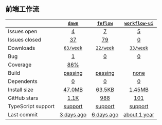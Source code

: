 ## 前端工作流
|   | [`dawn`][b0] | [`feflow`][r0] | [`workflow-ui`][n0] |
|---|:---:|:---:|:----:|
| Issues open           | [4][IO1] | [7][IO2] | [5][IO3] |
| Issues closed         | [37][IC1] | [79][IC2] | [0][IC3] |
| Downloads             | [`63/week`][DL1] | [`22/week`][DL2] | [`33/week`][DL3] |
| Bug             | [1][bug1] | [0][bug2] | [0][bug3] |
| Coverage             | [86%][cover1] |  |  |
| Build                 | [passing][bd1] | [passing][bd2] | [none][bd3] |
| Dependents            | [0][dep1] | [0][dep2] | [0][dep3] |
| Install size          | [47.0MB][IS1] | [63.5KB][IS2] | [1.45MB][IS3] |
| GitHub stars          | [1.1K][stars1] | [988][stars2] | [101][stars3] |
| TypeScript support    | [support][TS1] | [support][TS2] | [support][TS3] |
| Last commit           | [3 days ago][commits1] | [6 days ago][commits2] | [about 1 year][commits3] |

[b0]: https://github.com/alibaba/dawn
[r0]: https://github.com/Tencent/feflow
[n0]: https://github.com/go-workflow/workflow-ui

[IO1]: https://github.com/alibaba/dawn/issues
[IO2]: https://github.com/Tencent/feflow/issues
[IO3]: https://github.com/go-workflow/workflow-ui/issues
[IC1]: https://github.com/alibaba/dawn/issues
[IC2]: https://github.com/Tencent/feflow/issues
[IC3]: https://github.com/go-workflow/workflow-ui/issues

[DL1]: https://www.npmjs.com/package/dawn
[DL2]: https://www.npmjs.com/package/feflow
[DL3]: https://www.npmjs.com/package/workflow-ui

[cover1]: https://coveralls.io/github/alibaba/dawn
[cover2]: https://coveralls.io/github/securingsincity/react-ace

[bd1]: https://www.travis-ci.org/github/alibaba/dawn
[bd2]: https://www.travis-ci.org/github/Tencent/feflow
[bd3]: https://www.travis-ci.org/github/go-workflow/workflow-ui

[bug1]: https://github.com/alibaba/dawn/issues?q=is%3Aopen+is%3Aissue+label%3Abug
[bug2]: https://github.com/Tencent/feflow/issues?q=is%3Aopen+is%3Aissue+label%3Abug
[bug3]: https://github.com/go-workflow/workflow-ui/issues?q=is%3Aopen+is%3Aissue+label%3Abug

[dep1]: https://www.npmjs.com/package/dawn
[dep2]: https://www.npmjs.com/package/feflow
[dep3]: https://www.npmjs.com/package/workflow-ui

[IS1]: https://packagephobia.com/result?p=dawn
[IS2]: https://packagephobia.com/result?p=feflow
[IS3]: https://packagephobia.com/result?p=workflow-ui

[stars1]: https://github.com/alibaba/dawn/stargazers
[stars2]: https://github.com/Tencent/feflow/stargazers
[stars3]: https://github.com/go-workflow/workflow-ui/stargazers

[TS1]: https://www.npmjs.com/package/@types/codemirror
[TS2]: https://github.com/securingsincity/react-ace/search?l=typescript
[TS3]: https://github.com/microsoft/monaco-editor/search?l=typescript

[commits1]: https://github.com/alibaba/dawn/commits
[commits2]: https://github.com/Tencent/feflow/commits
[commits3]: https://github.com/go-workflow/workflow-ui/commits